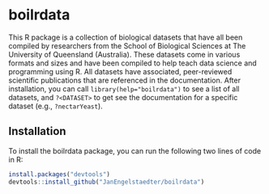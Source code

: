
<!-- README.md is generated from README.Rmd. Please edit that file -->

# boilrdata

This R package is a collection of biological datasets that have all been
compiled by researchers from the School of Biological Sciences at The
University of Queensland (Australia). These datasets come in various
formats and sizes and have been compiled to help teach data science and
programming using R. All datasets have associated, peer-reviewed
scientific publications that are referenced in the documentation. After
installation, you can call `library(help="boilrdata")` to see a list of
all datasets, and `?<DATASET>` to get see the documentation for a
specific dataset (e.g., `?nectarYeast`).

## Installation

To install the boilrdata package, you can run the following two lines of
code in R:

``` r
install.packages("devtools")
devtools::install_github("JanEngelstaedter/boilrdata")
```
